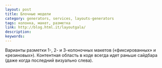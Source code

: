 ```yaml
---
layout: post
title: Блочные модели
category: generators, services, layouts-generators
tags: колонка, макет, разметка
link: http://blog.html.it/layoutgala/
description:
keywords:
---
```


<p>Варианты разметки 1-, 2- и 3-колоночных макетов («фиксированных» и «резиновых»). Контентная область в коде всегда идет раньше сайдбара (даже когда последний визуально слева).</p>
